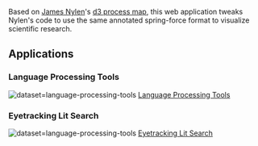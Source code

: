 Based on [James Nylen](https://github.com/nylen "James Nylen")'s [d3 process map](https://github.com/nylen/d3-process-map "d3_process_map"), this web application tweaks Nylen's code to use the same annotated spring-force format to visualize scientific research.

## Applications

### Language Processing Tools
![dataset=language-processing-tools](https://raw.githubusercontent.com/shnizzedy/nylen-d3-process-map/master/img/thumb-language-processing-tools.png)
[Language Processing Tools](http://vasegurt.com/jon/cmi/nylen-d3-process-map/ "dataset=language-processing-tools")

### Eyetracking Lit Search
![dataset=language-processing-tools](https://raw.githubusercontent.com/shnizzedy/nylen-d3-process-map/master/img/thumb-eyetracking-lit-search.png)
[Eyetracking Lit Search](http://vasegurt.com/jon/cmi/nylen-d3-process-map/graph.php?dataset=eyetracking-lit-search "dataset=eyetracking-lit-search")
